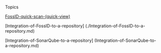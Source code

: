 Topics

[FossID-quick-scan-(quick-view)](./FossID-quick-scan-%28quick-view%29.md)

[Integration-of-FossID-to-a-repository] (./Integration-of-FossID-to-a-repository.md)

[Integration-of-SonarQube-to-a-repository] (Integration-of-SonarQube-to-a-repository.md)



